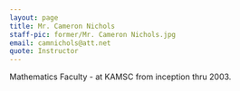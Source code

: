 ```yaml
---
layout: page
title: Mr. Cameron Nichols
staff-pic: former/Mr. Cameron Nichols.jpg
email: camnichols@att.net
quote: Instructor
---
```

Mathematics Faculty - at KAMSC from inception thru 2003.